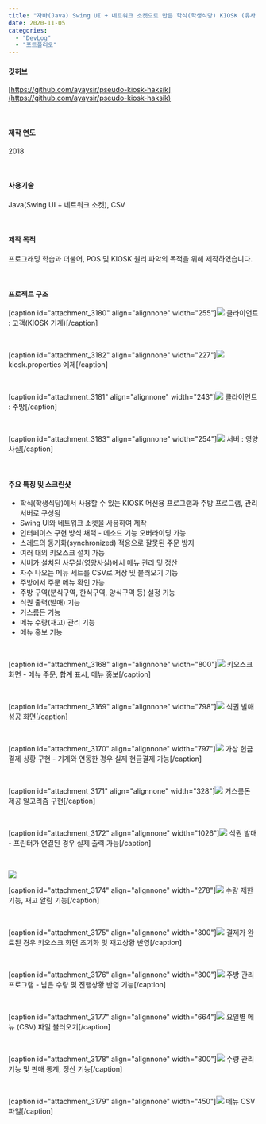 ```yaml
---
title: "자바(Java) Swing UI + 네트워크 소켓으로 만든 학식(학생식당) KIOSK (유사 프로그램)"
date: 2020-11-05
categories: 
  - "DevLog"
  - "포트폴리오"
---
```


#### **깃허브** 

[https://github.com/ayaysir/pseudo-kiosk-haksik](https://github.com/ayaysir/pseudo-kiosk-haksik)

 

#### **제작 연도**

2018

 

#### **사용기술**

Java(Swing UI + 네트워크 소켓), CSV

 

#### **제작 목적**

프로그래밍 학습과 더불어, POS 및 KIOSK 원리 파악의 목적을 위해 제작하였습니다.

 

#### **프로젝트 구조**

\[caption id="attachment\_3180" align="alignnone" width="255"\]![](./assets/img/wp-content/uploads/2020/11/customer.png) 클라이언트 : 고객(KIOSK 기계)\[/caption\]

 

\[caption id="attachment\_3182" align="alignnone" width="227"\]![](./assets/img/wp-content/uploads/2020/11/prop_example.png) kiosk.properties 예제\[/caption\]

 

\[caption id="attachment\_3181" align="alignnone" width="243"\]![](./assets/img/wp-content/uploads/2020/11/kitchen.png) 클라이언트 : 주방\[/caption\]

 

\[caption id="attachment\_3183" align="alignnone" width="254"\]![](./assets/img/wp-content/uploads/2020/11/server.png) 서버 : 영양사실\[/caption\]

 

#### **주요 특징 및 스크린샷**

- 학식(학생식당)에서 사용할 수 있는 KIOSK 머신용 프로그램과 주방 프로그램, 관리 서버로 구성됨
- Swing UI와 네트워크 소켓을 사용하여 제작
- 인터페이스 구현 방식 채택 - 메소드 기능 오버라이딩 가능
- 스레드의 동기화(synchronized) 적용으로 잘못된 주문 방지
- 여러 대의 키오스크 설치 가능
- 서버가 설치된 사무실(영양사실)에서 메뉴 관리 및 정산
- 자주 나오는 메뉴 세트를 CSV로 저장 및 불러오기 기능
- 주방에서 주문 메뉴 확인 가능
- 주방 구역(분식구역, 한식구역, 양식구역 등) 설정 기능
- 식권 출력(발매) 기능
- 거스름돈 기능
- 메뉴 수량(재고) 관리 기능
- 메뉴 홍보 기능

 

\[caption id="attachment\_3168" align="alignnone" width="800"\]![](./assets/img/wp-content/uploads/2020/11/1.png) 키오스크 화면 - 메뉴 주문, 합계 표시, 메뉴 홍보\[/caption\]

 

\[caption id="attachment\_3169" align="alignnone" width="798"\]![](./assets/img/wp-content/uploads/2020/11/2-2.png) 식권 발매 성공 화면\[/caption\]

 

\[caption id="attachment\_3170" align="alignnone" width="797"\]![](./assets/img/wp-content/uploads/2020/11/2.png) 가상 현금결제 상황 구현 - 기계와 연동한 경우 실제 현금결제 가능\[/caption\]

 

\[caption id="attachment\_3171" align="alignnone" width="328"\]![](./assets/img/wp-content/uploads/2020/11/3.png) 거스름돈 제공 알고리즘 구현\[/caption\]

 

\[caption id="attachment\_3172" align="alignnone" width="1026"\]![](./assets/img/wp-content/uploads/2020/11/4.png) 식권 발매 - 프린터가 연결된 경우 실제 출력 가능\[/caption\]

 

![](./assets/img/wp-content/uploads/2020/11/5.png)

\[caption id="attachment\_3174" align="alignnone" width="278"\]![](./assets/img/wp-content/uploads/2020/11/6.png) 수량 제한 기능, 재고 알림 기능\[/caption\]

 

\[caption id="attachment\_3175" align="alignnone" width="800"\]![](./assets/img/wp-content/uploads/2020/11/7.png) 결제가 완료된 경우 키오스크 화면 초기화 및 재고상황 반영\[/caption\]

 

\[caption id="attachment\_3176" align="alignnone" width="800"\]![](./assets/img/wp-content/uploads/2020/11/8.png) 주방 관리 프로그램 - 남은 수량 및 진행상황 반영 기능\[/caption\]

 

\[caption id="attachment\_3177" align="alignnone" width="664"\]![](./assets/img/wp-content/uploads/2020/11/9.png) 요일별 메뉴 (CSV) 파일 불러오기\[/caption\]

 

\[caption id="attachment\_3178" align="alignnone" width="800"\]![](./assets/img/wp-content/uploads/2020/11/10.png) 수량 관리 기능 및 판매 통계, 정산 기능\[/caption\]

 

\[caption id="attachment\_3179" align="alignnone" width="450"\]![](./assets/img/wp-content/uploads/2020/11/csv_example.png) 메뉴 CSV 파일\[/caption\]
